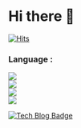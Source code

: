 # Hi there 👋

[![Hits](https://hits.seeyoufarm.com/api/count/incr/badge.svg?url=https%3A%2F%2Fgithub.com%2FJeong-IK&count_bg=%236CC3D7&title_bg=%23B4AFAF&icon=&icon_color=%23E7E7E7&title=views&edge_flat=false)](https://hits.seeyoufarm.com)

### Language :
 <img src="https://img.shields.io/badge/javascript-F7DF1E?style=for-the-badge&logo=javascript&logoColor=black"><br><img src="https://img.shields.io/badge/typescript-3178C6?style=for-the-badge&logo=typescript&logoColor=black"><br><img src="https://img.shields.io/badge/react-61DAFB?style=for-the-badge&logo=react&logoColor=black"><br><img src="https://img.shields.io/badge/github-181717?style=for-the-badge&logo=github&logoColor=white">












[![Tech Blog Badge](http://img.shields.io/badge/-velog-green?style=flat-square&logo=velog&link=https://velog.io/@han1368)](https://velog.io/@han1368)
